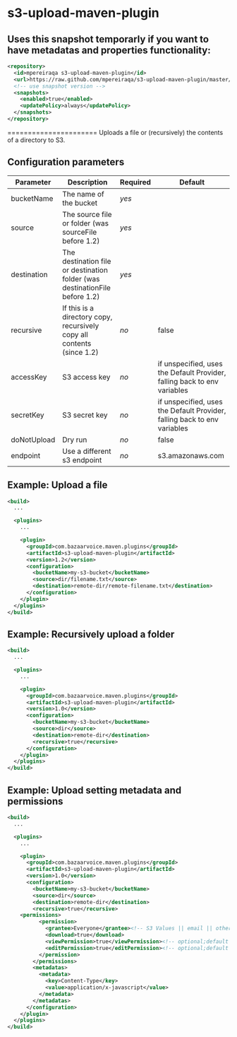 s3-upload-maven-plugin
======================

Uses this snapshot temporarly if you want to have metadatas and properties functionality:
----------------------
```xml
<repository>
  <id>mpereiraqa s3-upload-maven-plugin</id>
  <url>https://raw.github.com/mpereiraqa/s3-upload-maven-plugin/master/mvn-repo/</url>
  <!-- use snapshot version -->
  <snapshots>
    <enabled>true</enabled>
    <updatePolicy>always</updatePolicy>
  </snapshots>
</repository>
```

======================
Uploads a file or (recursively) the contents of a directory to S3.

Configuration parameters
------------------------

| Parameter | Description | Required | Default |
|-----------|-------------|----------|---------|
|bucketName|The name of the bucket|*yes*| |
|source|The source file or folder (was sourceFile before 1.2)|*yes*| |
|destination|The destination file or destination folder (was destinationFile before 1.2)| *yes*| |
|recursive|If this is a directory copy, recursively copy all contents (since 1.2)| *no* | false |
|accessKey|S3 access key | *no* | if unspecified, uses the Default Provider, falling back to env variables |
|secretKey|S3 secret key | *no* | if unspecified, uses the Default Provider, falling back to env variables |
|doNotUpload|Dry run| *no* | false |
|endpoint|Use a different s3 endpoint| *no* | s3.amazonaws.com |

Example: Upload a file
----------------------
```xml
<build>
  ...

  <plugins>
    ...

    <plugin>
      <groupId>com.bazaarvoice.maven.plugins</groupId>
      <artifactId>s3-upload-maven-plugin</artifactId>
      <version>1.2</version>
      <configuration>
        <bucketName>my-s3-bucket</bucketName>
        <source>dir/filename.txt</source>
        <destination>remote-dir/remote-filename.txt</destination>
      </configuration>
    </plugin>
  </plugins>
</build>
```

Example: Recursively upload a folder
------------------------------------
```xml
<build>
  ...

  <plugins>
    ...

    <plugin>
      <groupId>com.bazaarvoice.maven.plugins</groupId>
      <artifactId>s3-upload-maven-plugin</artifactId>
      <version>1.0</version>
      <configuration>
        <bucketName>my-s3-bucket</bucketName>
        <source>dir</source>
        <destination>remote-dir</destination>
        <recursive>true</recursive>
      </configuration>
    </plugin>
  </plugins>
</build>
```

Example: Upload setting metadata and permissions
------------------------------------
```xml
<build>
  ...

  <plugins>
    ...

    <plugin>
      <groupId>com.bazaarvoice.maven.plugins</groupId>
      <artifactId>s3-upload-maven-plugin</artifactId>
      <version>1.0</version>
      <configuration>
        <bucketName>my-s3-bucket</bucketName>
        <source>dir</source>
        <destination>remote-dir</destination>
        <recursive>true</recursive>
	<permissions>
          <permission>
            <grantee>Everyone</grantee><!-- S3 Values || email || others -->
            <download>true</download>
            <viewPermission>true</viewPermission><!-- optional;default false -->
            <editPermission>true</editPermission><!-- optional;default false -->
          </permission>
        </permissions>
        <metadatas>
          <metadata>
            <key>Content-Type</key>
            <value>application/x-javascript</value>
          </metadata>
        </metadatas>
      </configuration>
    </plugin>
  </plugins>
</build>
```

